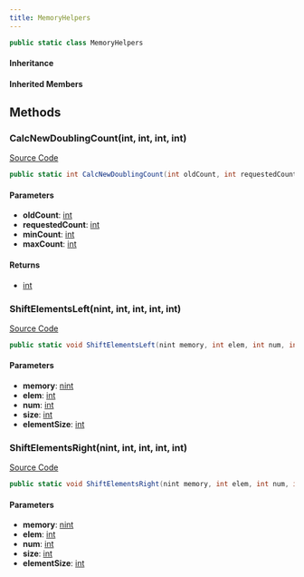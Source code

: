 ```yaml
---
title: MemoryHelpers
---
```


```csharp
public static class MemoryHelpers
```

#### Inheritance

#### Inherited Members

## Methods

### CalcNewDoublingCount(int, int, int, int)

[Source Code](https://github.com/swiftly-solution/swiftlys2/blob/main/managed/src/SwiftlyS2.Shared/Misc/MemoryHelpers.cs#L8)

```csharp
public static int CalcNewDoublingCount(int oldCount, int requestedCount, int minCount, int maxCount)
```

#### Parameters

- **oldCount**: [int](https://learn.microsoft.com/dotnet/api/system.int32)
- **requestedCount**: [int](https://learn.microsoft.com/dotnet/api/system.int32)
- **minCount**: [int](https://learn.microsoft.com/dotnet/api/system.int32)
- **maxCount**: [int](https://learn.microsoft.com/dotnet/api/system.int32)

#### Returns

- [int](https://learn.microsoft.com/dotnet/api/system.int32)

### ShiftElementsLeft(nint, int, int, int, int)

[Source Code](https://github.com/swiftly-solution/swiftlys2/blob/main/managed/src/SwiftlyS2.Shared/Misc/MemoryHelpers.cs#L39)

```csharp
public static void ShiftElementsLeft(nint memory, int elem, int num, int size, int elementSize)
```

#### Parameters

- **memory**: [nint](https://learn.microsoft.com/dotnet/api/system.intptr)
- **elem**: [int](https://learn.microsoft.com/dotnet/api/system.int32)
- **num**: [int](https://learn.microsoft.com/dotnet/api/system.int32)
- **size**: [int](https://learn.microsoft.com/dotnet/api/system.int32)
- **elementSize**: [int](https://learn.microsoft.com/dotnet/api/system.int32)

### ShiftElementsRight(nint, int, int, int, int)

[Source Code](https://github.com/swiftly-solution/swiftlys2/blob/main/managed/src/SwiftlyS2.Shared/Misc/MemoryHelpers.cs#L30)

```csharp
public static void ShiftElementsRight(nint memory, int elem, int num, int size, int elementSize)
```

#### Parameters

- **memory**: [nint](https://learn.microsoft.com/dotnet/api/system.intptr)
- **elem**: [int](https://learn.microsoft.com/dotnet/api/system.int32)
- **num**: [int](https://learn.microsoft.com/dotnet/api/system.int32)
- **size**: [int](https://learn.microsoft.com/dotnet/api/system.int32)
- **elementSize**: [int](https://learn.microsoft.com/dotnet/api/system.int32)

